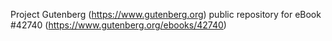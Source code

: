 Project Gutenberg (https://www.gutenberg.org) public repository for eBook #42740 (https://www.gutenberg.org/ebooks/42740)
